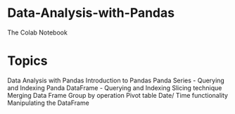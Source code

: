 # Data-Analysis-with-Pandas
The Colab Notebook 
# Topics
Data Analysis with Pandas
Introduction to Pandas
Panda Series - Querying and Indexing
Panda DataFrame - Querying and Indexing
Slicing technique
Merging Data Frame
Group by operation
Pivot table
Date/ Time functionality
Manipulating the DataFrame
